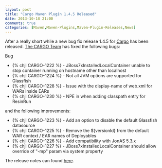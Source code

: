 ```yaml
---
layout: post
title: "Cargo Maven Plugin 1.4.5 Released"
date: 2013-10-18 21:00
comments: true
categories: [Maven,Maven-Plugins,Maven-Plugin-Releases,News]
---
```


After a really short while a new bug fix release 1.4.5 for [Cargo](http://cargo.codehaus.org) has been released.
[The CARGO Team](http://thread.gmane.org/gmane.comp.java.cargo.devel/14457) has fixed the following bugs:
<!-- more -->
Bug

 * {% chjl CARGO-1222 %} - JBoss7xInstalledLocalContainer unable to stop container running on hostname other than localhost
 * {% chjl CARGO-1224 %} - Not all JVM options are supported for Glassfish
 * {% chjl CARGO-1228 %} - Issue with the display-name of web.xml for WARs inside EARs
 * {% chjl CARGO-1230 %} - NPE in when adding classpath entry for ResinRun

and the following improvements:

 * {% chjl CARGO-1223 %} - Add an option to disable the default Glassfish datasource
 * {% chjl CARGO-1225 %} - Remove the ${versionId} from the default WAR context / EAR names of Deployables
 * {% chjl CARGO-1226 %} - Add compatibility with JonAS 5.3.x
 * {% chjl CARGO-1227 %} - JBoss7xInstalledLocalContainer should allow override of "-mp" param via system property


The release notes can found [here](https://jira.codehaus.org/secure/ReleaseNote.jspa?styleName=Html&projectId=10730&version=19557).


